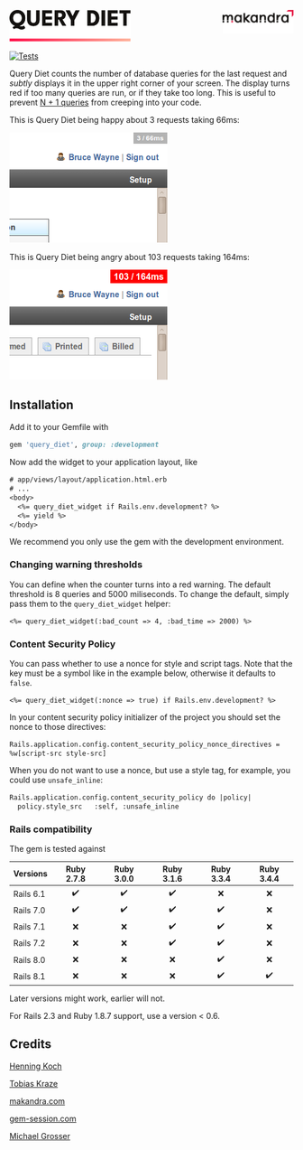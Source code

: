 <p>
  <a href="https://makandra.de/">
    <picture>
      <source media="(prefers-color-scheme: light)" srcset="media/makandra-with-bottom-margin.light.svg">
      <source media="(prefers-color-scheme: dark)" srcset="media/makandra-with-bottom-margin.dark.svg">
      <img align="right" width="25%" alt="makandra" src="media/makandra-with-bottom-margin.light.svg">
    </picture>
  </a>

  <picture>
    <source media="(prefers-color-scheme: light)" srcset="media/logo.light.shapes.svg">
    <source media="(prefers-color-scheme: dark)" srcset="media/logo.dark.shapes.svg">
    <img width="215" alt="Query Diet" role="heading" aria-level="1" src="media/logo.light.shapes.svg">
  </picture>
</p>

[![Tests](https://github.com/makandra/query_diet/workflows/Tests/badge.svg)](https://github.com/makandra/query_diet/actions)


Query Diet counts the number of database queries for the last request and *subtly* displays it in the upper right corner of your screen.
The display turns red if too many queries are run, or if they take too long.
This is useful to prevent [N + 1 queries](http://guides.rubyonrails.org/active_record_querying.html#eager-loading-associations) from creeping into your code.

This is Query Diet being happy about 3 requests taking 66ms:

![Query Diet is happy](media/query_diet_happy.png)

This is Query Diet being angry about 103 requests taking 164ms:

![Query Diet is angry](media/query_diet_angry.png)


Installation
------------

Add it to your Gemfile with

```Ruby
gem 'query_diet', group: :development
```

Now add the widget to your application layout, like

```Erb
# app/views/layout/application.html.erb
# ...
<body>
  <%= query_diet_widget if Rails.env.development? %>
  <%= yield %>
</body>
```
   
We recommend you only use the gem with the development environment.

### Changing warning thresholds

You can define when the counter turns into a red warning. The default threshold is 8 queries and 5000 miliseconds.
To change the default, simply pass them to the `query_diet_widget` helper:

```Erb
<%= query_diet_widget(:bad_count => 4, :bad_time => 2000) %>
```

### Content Security Policy

You can pass whether to use a nonce for style and script tags.
Note that the key must be a symbol like in the example below, otherwise it defaults to `false`.

```Erb
<%= query_diet_widget(:nonce => true) if Rails.env.development? %>
```

In your content security policy initializer of the project you should set the nonce to those directives:
```Erb
Rails.application.config.content_security_policy_nonce_directives = %w[script-src style-src]
```

When you do not want to use a nonce, but use a style tag, for example, you could use `unsafe_inline`:
```Erb
Rails.application.config.content_security_policy do |policy|
  policy.style_src   :self, :unsafe_inline
```

### Rails compatibility

The gem is tested against

| Versions  |     Ruby 2.7.8     |     Ruby 3.0.0     |     Ruby 3.1.6     |     Ruby 3.3.4     |     Ruby 3.4.4     |
|-----------|:------------------:|:------------------:|:------------------:|:------------------:|:------------------:|
| Rails 6.1 | :heavy_check_mark: | :heavy_check_mark: | :heavy_check_mark: |        :x:         |        :x:         |
| Rails 7.0 | :heavy_check_mark: | :heavy_check_mark: | :heavy_check_mark: | :heavy_check_mark: |        :x:         |
| Rails 7.1 |        :x:         |        :x:         | :heavy_check_mark: | :heavy_check_mark: |        :x:         |
| Rails 7.2 |        :x:         |        :x:         | :heavy_check_mark: | :heavy_check_mark: |        :x:         |
| Rails 8.0 |        :x:         |        :x:         |        :x:         | :heavy_check_mark: |        :x:         |
| Rails 8.1 |        :x:         |        :x:         |        :x:         | :heavy_check_mark: | :heavy_check_mark: |


Later versions might work, earlier will not.

For Rails 2.3 and Ruby 1.8.7 support, use a version < 0.6.


Credits
-------

[Henning Koch](https://github.com/henning-koch)

[Tobias Kraze](https://github.com/kratob)

[makandra.com](http://makandra.com/)

[gem-session.com](http://gem-session.com/)

[Michael Grosser](https://github.com/grosser)
